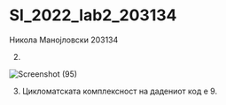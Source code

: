 # SI_2022_lab2_203134
Никола Манојловски 203134

2.
![Screenshot (95)](https://user-images.githubusercontent.com/100382244/171926699-1d892777-e569-4fac-ba18-4ac806388554.png)

3. Цикломатската комплексност на дадениот код е 9.

